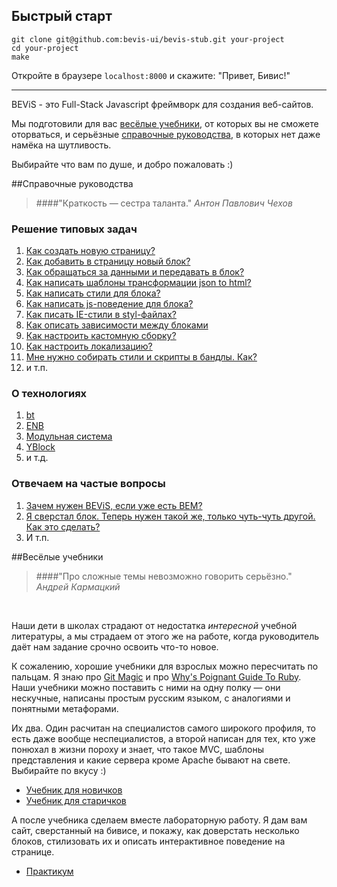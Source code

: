 ## Быстрый старт
```
git clone git@github.com:bevis-ui/bevis-stub.git your-project
cd your-project
make
```
Откройте в браузере ```localhost:8000``` и скажите: "Привет, Бивис!"

----

BEViS - это  Full-Stack Javascript фреймворк для создания веб-сайтов.

Мы подготовили для вас [весёлые учебники](#%D0%92%D0%B5%D1%81%D1%91%D0%BB%D1%8B%D0%B9-%D1%83%D1%87%D0%B5%D0%B1%D0%BD%D0%B8%D0%BA),
от которых вы не сможете оторваться, и серьёзные [справочные руководства](#%D0%A1%D0%BF%D1%80%D0%B0%D0%B2%D0%BE%D1%87%D0%BD%D1%8B%D0%B5-%D1%80%D1%83%D0%BA%D0%BE%D0%B2%D0%BE%D0%B4%D1%81%D1%82%D0%B2%D0%B0),
в которых нет даже намёка на шутливость.

Выбирайте что вам по душе, и добро пожаловать :)


##Справочные руководства

> ####"Краткость — сестра таланта."
_Антон Павлович Чехов_

### Решение типовых задач
1. [Как создать новую страницу?]()
2. [Как добавить в страницу новый блок?]()
3. [Как обращаться за данными и передавать в блок?]()
4. [Как написать шаблоны трансформации json to html?]()
5. [Как написать стили для блока?]()
6. [Как написать js-поведение для блока?]()
7. [Как писать IE-стили в styl-файлах?]()
8. [Как описать зависимости между блоками]()
9. [Как настроить кастомную сборку?]()
10. [Как настроить локализацию?]()
11. [Мне нужно собирать стили и скрипты в бандлы. Как?]()
12. и т.п.

### О технологиях
1. [bt]()
2. [ENB]()
3. [Модульная система]()
4. [YBlock]()
5. и т.д.

### Отвечаем на частые вопросы
1. [Зачем нужен BEViS, если уже есть BEM?]()
2. [Я сверстал блок. Теперь нужен такой же, только чуть-чуть другой. Как это сделать?]()
3. И т.п.


##Весёлые учебники

> ####"Про сложные темы невозможно говорить серьёзно."
_Андрей Кармацкий_

&nbsp;

Наши дети в школах страдают от недостатка _интересной_ учебной литературы, а мы страдаем от этого же на работе,
когда руководитель даёт нам задание срочно освоить что-то новое.

К сожалению, хорошие учебники для взрослых можно пересчитать по пальцам. Я знаю про
[Git Magic](http://www-cs-students.stanford.edu/~blynn/gitmagic/index.html) и про
[Why's Poignant Guide To Ruby](http://mislav.uniqpath.com/poignant-guide/). Наши учебники можно поставить с ними на
одну полку — они нескучные, написаны простым русским языком, с аналогиями и понятными метафорами.

Их два. Один расчитан на специалистов самого широкого профиля, то есть даже вообще неспециалистов, а второй
 написан для тех, кто уже понюхал в жизни пороху и знает, что такое MVC, шаблоны представления и какие сервера кроме Apache бывают на
свете. Выбирайте по вкусу :)

* [Учебник для новичков]()
* [Учебник для старичков]()

А после учебника сделаем вместе лабораторную работу. Я дам вам сайт, сверстанный на бивисе, и покажу,
как доверстать несколько блоков, стилизовать их и описать интерактивное поведение на странице.
* [Практикум](bevis-practice.md)
